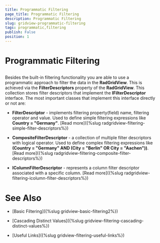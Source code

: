 ```yaml
---
title: Programmatic Filtering
page_title: Programmatic Filtering
description: Programmatic Filtering
slug: gridview-programmatic-filtering
tags: programmatic,filtering
publish: False
position: 1
---
```


# Programmatic Filtering



## 

Besides the built-in filtering functionality you are able to use a programmatic approach to filter the data in the __RadGridView__. This is achieved via the __FilterDescriptors__ property of the __RadGridView__. This collection stores filter descriptors that implement the __IFilterDescriptor__ interface. The most important classes that implement this interface directly or not are:

* __FilterDescriptor__ - implements filtering property(field) name, filtering operator and value. Used to define simple filtering expressions like __Country = "Germany"__. [Read more]({%slug radgridview-filtering-simple-filter-descriptors%})

* __CompositeFilterDescriptor__ - a collection of multiple filter descriptors with logical operator. Used to define complex filtering expressions like __(Country = "Germany" AND (City = "Berlin" OR City = "Aachen"))__. [Read more]({%slug radgridview-filtering-composite-filter-descriptors%})

* __IColumnFilterDescriptor__ - represents a column filter descriptor associated with a specific column. [Read more]({%slug radgridview-filtering-icolumn-filter-descriptors%})

# See Also

 * [Basic Filtering]({%slug gridview-basic-filtering2%})

 * [Cascading Distinct Values]({%slug gridview-filtering-cascading-distinct-values%})

 * [Useful Links]({%slug gridview-filtering-useful-links%})
